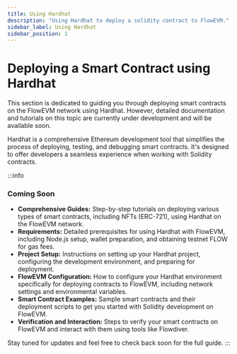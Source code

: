 ```yaml
---
title: Using Hardhat
description: "Using Hardhat to deploy a solidity contract to FlowEVM."
sidebar_label: Using Hardhat
sidebar_position: 1
---
```


# Deploying a Smart Contract using Hardhat

This section is dedicated to guiding you through deploying smart contracts on the FlowEVM network using Hardhat. However, detailed documentation and tutorials on this topic are currently under development and will be available soon.

Hardhat is a comprehensive Ethereum development tool that simplifies the process of deploying, testing, and debugging smart contracts. It's designed to offer developers a seamless experience when working with Solidity contracts.

:::info 

### Coming Soon

- **Comprehensive Guides:** Step-by-step tutorials on deploying various types of smart contracts, including NFTs (ERC-721), using Hardhat on the FlowEVM network.
- **Requirements:** Detailed prerequisites for using Hardhat with FlowEVM, including Node.js setup, wallet preparation, and obtaining testnet FLOW for gas fees.
- **Project Setup:** Instructions on setting up your Hardhat project, configuring the development environment, and preparing for deployment.
- **FlowEVM Configuration:** How to configure your Hardhat environment specifically for deploying contracts to FlowEVM, including network settings and environmental variables.
- **Smart Contract Examples:** Sample smart contracts and their deployment scripts to get you started with Solidity development on FlowEVM.
- **Verification and Interaction:** Steps to verify your smart contracts on FlowEVM and interact with them using tools like Flowdiver.

Stay tuned for updates and feel free to check back soon for the full guide.
:::
